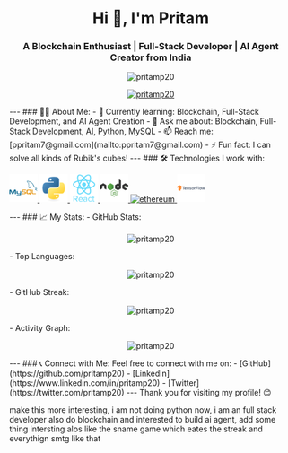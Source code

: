 <h1 align="center">Hi 👋, I'm Pritam</h1>
<h3 align="center">A Blockchain Enthusiast | Full-Stack Developer | AI Agent Creator from India</h3>
<p align="center"><img src="https://komarev.com/ghpvc/?username=pritamp20&label=Profile%20views&color=ff8c00&style=flat" alt="pritamp20" /></p>
<p align="center">
  <a href="https://github.com/ryo-ma/github-profile-trophy">
    <img src="https://github-profile-trophy.vercel.app/?username=pritamp20&theme=juicyfresh&column=-1" alt="pritamp20" />
  </a>
</p>
---
### 👨‍💻 About Me:
- 🌱 Currently learning: Blockchain, Full-Stack Development, and AI Agent Creation
- 💬 Ask me about: Blockchain, Full-Stack Development, AI, Python, MySQL
- 📫 Reach me: [ppritam7@gmail.com](mailto:ppritam7@gmail.com)
- ⚡ Fun fact: I can solve all kinds of Rubik's cubes!
---
### 🛠️ Technologies I work with:
<p align="left">
  <a href="https://www.mysql.com" target="_blank" rel="noreferrer">
    <img src="https://raw.githubusercontent.com/devicons/devicon/master/icons/mysql/mysql-original-wordmark.svg" alt="mysql" width="50" height="50" />
  </a>
  <a href="https://www.python.org" target="_blank" rel="noreferrer">
    <img src="https://raw.githubusercontent.com/devicons/devicon/master/icons/python/python-original.svg" alt="python" width="50" height="50" />
  </a>
  <a href="https://reactjs.org/" target="_blank" rel="noreferrer">
    <img src="https://raw.githubusercontent.com/devicons/devicon/master/icons/react/react-original-wordmark.svg" alt="react" width="50" height="50" />
  </a>
  <a href="https://nodejs.org/" target="_blank" rel="noreferrer">
    <img src="https://raw.githubusercontent.com/devicons/devicon/master/icons/nodejs/nodejs-original-wordmark.svg" alt="nodejs" width="50" height="50" />
  </a>
  <a href="https://ethereum.org/en/" target="_blank" rel="noreferrer">
    <img src="https://raw.githubusercontent.com/devicons/devicon/master/icons/ethereum/ethereum-original-wordmark.svg" alt="ethereum" width="50" height="50" />
  </a>
  <a href="https://www.tensorflow.org/" target="_blank" rel="noreferrer">
    <img src="https://raw.githubusercontent.com/devicons/devicon/master/icons/tensorflow/tensorflow-original-wordmark.svg" alt="tensorflow" width="50" height="50" />
  </a>
</p>
---
### 📈 My Stats:
- GitHub Stats:
  <p align="center">
    <img align="center" src="https://github-readme-stats.vercel.app/api?username=pritamp20&show_icons=true&locale=en&theme=great-gatsby" alt="pritamp20" />
  </p>
- Top Languages:
  <p align="center">
    <img align="center" src="https://github-readme-stats.vercel.app/api/top-langs?username=pritamp20&show_icons=true&locale=en&layout=compact&theme=great-gatsby" alt="pritamp20" />
  </p>
- GitHub Streak:
  <p align="center">
    <img align="center" src="https://github-readme-streak-stats.herokuapp.com/?user=pritamp20&theme=great-gatsby" alt="pritamp20" />
  </p>
- Activity Graph:
  <p align="center">
    <img align="center" src="https://activity-graph.herokuapp.com/graph?username=pritamp20&theme=elegant&area_color=00000" alt="pritamp20" />
  </p>
---
### 📞 Connect with Me:
Feel free to connect with me on:
- [GitHub](https://github.com/pritamp20)
- [LinkedIn](https://www.linkedin.com/in/pritamp20)
- [Twitter](https://twitter.com/pritamp20)
---
Thank you for visiting my profile! 😊

make this more interesting, i am not doing python now, i am an full stack developer also do blockchain and interested to build ai agent, add some thing intersting alos like the sname game which eates the streak and everythign smtg like that
